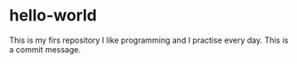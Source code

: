 # hello-world
This is my firs repository
I like programming and I practise every day.
This is a commit message.
